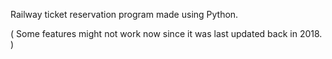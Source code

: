 Railway ticket reservation program made using Python.

( Some features might not work now since it was last updated back in 2018. )
